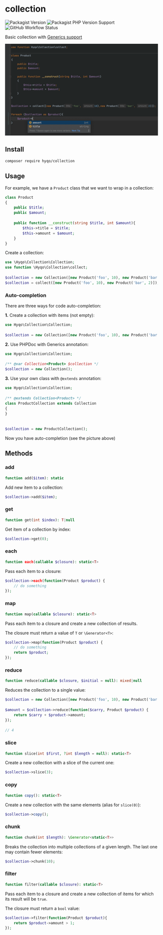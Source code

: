 # collection

![Packagist Version](https://img.shields.io/packagist/v/hyqo/collection?style=flat-square)
![Packagist PHP Version Support](https://img.shields.io/packagist/php-v/hyqo/collection?style=flat-square)
![GitHub Workflow Status](https://img.shields.io/github/workflow/status/hyqo/collection/run-tests?style=flat-square)

Basic collection with [Generics support](https://blog.jetbrains.com/phpstorm/tag/generics/)

<img alt="example" src="https://raw.githubusercontent.com/hyqo/assets/master/collection/example.png" width="800">

## Install

```sh
composer require hyqo/collection
```

## Usage

For example, we have a `Product` class that we want to wrap in a collection:

```php
class Product 
{
    public $title;
    public $amount;
    
    public function __construct(string $title, int $amount){
        $this->title = $title;
        $this->amount = $amount;
    }
}
```

Create a collection:

```php
use \Hyqo\Collection\Collection;
use function \Hyqo\Collection\collect;

$collection = new Collection([new Product('foo', 10), new Product('bar', 2)]);
$collection = collect([new Product('foo', 10), new Product('bar', 2)]);
```

### Auto-completion

There are three ways for code auto-completion:

**1.** Create a collection with items (not empty):

```php
use Hyqo\Collection\Collection;

$collection = new Collection([new Product('foo', 10), new Product('bar', 2)]);
```

**2.** Use PHPDoc with Generics annotation:

```php
use Hyqo\Collection\Collection;

/** @var Collection<Product> $collection */
$collection = new Collection();
```

**3.** Use your own class with `@extends` annotation:

```php
use Hyqo\Collection\Collection;

/** @extends Collection<Product> */
class ProductCollection extends Collection 
{
}


$collection = new ProductCollection();
```

Now you have auto-completion (see the picture above)

## Methods

### add

```php
function add($item): static
```

Add new item to a collection:

```php
$collection->add($item);
```

### get

```php
function get(int $index): T|null
```

Get item of a collection by index:

```php
$collection->get(0);
```

### each

```php
function each(callable $closure): static<T>
```

Pass each item to a closure:

```php
$collection->each(function(Product $product) {
    // do something
});
```

### map

```php
function map(callable $closure): static<T>
```

Pass each item to a closure and create a new collection of results.

The closure must return a value of `T` or `\Generator<T>`:

```php
$collection->map(function(Product $product) {
    // do something
    return $product;
});
```

### reduce

```php
function reduce(callable $closure, $initial = null): mixed|null
```

Reduces the collection to a single value:

```php
$collection = new Collection([new Product('foo', 10), new Product('bar', 2)]);

$amount = $collection->reduce(function($carry, Product $product) {
    return $carry + $product->amount;
});

// 4
```

### slice

```php
function slice(int $first, ?int $length = null): static<T>
```

Create a new collection with a slice of the current one:

```php
$collection->slice(3);
```

### copy

```php
function copy(): static<T>
```

Create a new collection with the same elements (alias for `slice(0)`):

```php
$collection->copy();
```

### chunk

```php
function chunk(int $length): \Generator<static<T>>
```

Breaks the collection into multiple collections of a given length. The last one may contain fewer elements:

```php
$collection->chunk(10);
```

### filter

```php
function filter(callable $closure): static<T>
```

Pass each item to a closure and create a new collection of items for which its result will be `true`.

The closure must return a `bool` value:

```php
$collection->filter(function(Product $product){
    return $product->amount > 1;
});
```
